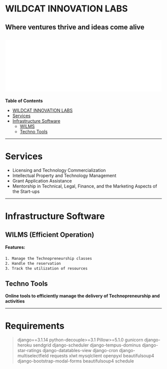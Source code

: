 # WILDCAT INNOVATION LABS
**Where ventures thrive and ideas come alive**
------------
![WILMS LOGO](https://raw.githubusercontent.com/JukKie-ai/wilms-readme/main/w4.c1a6d8d7161b.png)
------------
**Table of Contents**
- [WILDCAT INNOVATION LABS](#wildcat-innovation-labs)
- [Services](#services)
- [Infrastructure Software](#infrastructure-software)
	- [WILMS](#wilms-efficient-operation)
	- [Techno Tools](#techno-tools)
------------
# Services
- Licensing and Technology Commercialization
- Intellectual Property and Technology Management
- Grant Application Assistance
- Mentorship in Technical, Legal, Finance, and the Marketing Aspects of the Start-ups
------------

# Infrastructure Software
## WILMS (Efficient Operation)
#### Features:
	1. Manage the Technopreneurship classes
	2. Handle the reservation
	3. Track the utilization of resources
## Techno Tools
**Online tools to efficiently manage the delivery of Technopreneurship and activities**

------------
# Requirements
> django==3.1.14
> python-decouple>=3.1
> Pillow>=5.1.0
> gunicorn
> django-heroku
> sendgrid
> django-scheduler
> django-tempus-dominus
> django-star-ratings
> django-datatables-view
> django-cron
> django-multiselectfield
> requests
> xlwt
> mysqlclient
> openpyxl
> beautifulsoup4
> django-bootstrap-modal-forms
> beautifulsoup4
> schedule
